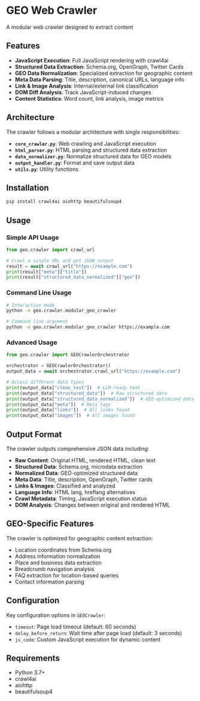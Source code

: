 # GEO Web Crawler

A modular web crawler designed to extract content

## Features

- **JavaScript Execution**: Full JavaScript rendering with crawl4ai
- **Structured Data Extraction**: Schema.org, OpenGraph, Twitter Cards
- **GEO Data Normalization**: Specialized extraction for geographic content
- **Meta Data Parsing**: Title, description, canonical URLs, language info
- **Link & Image Analysis**: Internal/external link classification
- **DOM Diff Analysis**: Track JavaScript-induced changes
- **Content Statistics**: Word count, link analysis, image metrics

## Architecture

The crawler follows a modular architecture with single responsibilities:

- **`core_crawler.py`**: Web crawling and JavaScript execution
- **`html_parser.py`**: HTML parsing and structured data extraction  
- **`data_normalizer.py`**: Normalize structured data for GEO models
- **`output_handler.py`**: Format and save output data
- **`utils.py`**: Utility functions

## Installation

```bash
pip install crawl4ai aiohttp beautifulsoup4
```

## Usage

### Simple API Usage

```python
from geo.crawler import crawl_url

# Crawl a single URL and get JSON output
result = await crawl_url("https://example.com")
print(result["meta"]["title"])
print(result["structured_data_normalized"]["geo"])
```

### Command Line Usage

```bash
# Interactive mode
python -m geo.crawler.modular_geo_crawler

# Command line argument
python -m geo.crawler.modular_geo_crawler https://example.com
```

### Advanced Usage

```python
from geo.crawler import GEOCrawlerOrchestrator

orchestrator = GEOCrawlerOrchestrator()
output_data = await orchestrator.crawl_url("https://example.com")

# Access different data types
print(output_data["clean_text"])  # LLM-ready text
print(output_data["structured_data"])  # Raw structured data
print(output_data["structured_data_normalized"])  # GEO-optimized data
print(output_data["meta"])  # Meta tags
print(output_data["links"])  # All links found
print(output_data["images"])  # All images found
```

## Output Format

The crawler outputs comprehensive JSON data including:

- **Raw Content**: Original HTML, rendered HTML, clean text
- **Structured Data**: Schema.org, microdata extraction
- **Normalized Data**: GEO-optimized structured data
- **Meta Data**: Title, description, OpenGraph, Twitter cards
- **Links & Images**: Classified and analyzed
- **Language Info**: HTML lang, hreflang alternatives
- **Crawl Metadata**: Timing, JavaScript execution status
- **DOM Analysis**: Changes between original and rendered HTML

## GEO-Specific Features

The crawler is optimized for geographic content extraction:

- Location coordinates from Schema.org
- Address information normalization
- Place and business data extraction
- Breadcrumb navigation analysis
- FAQ extraction for location-based queries
- Contact information parsing

## Configuration

Key configuration options in `GEOCrawler`:

- `timeout`: Page load timeout (default: 60 seconds)
- `delay_before_return`: Wait time after page load (default: 3 seconds)
- `js_code`: Custom JavaScript execution for dynamic content

## Requirements

- Python 3.7+
- crawl4ai
- aiohttp
- beautifulsoup4


